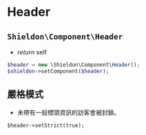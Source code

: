 # Header

## `Shieldon\Component\Header`

- *return* self

```php
$header = new \Shieldon\Component\Header();
$shieldon->setComponent($header);
```

## 嚴格模式

- 未帶有一般標頭資訊的訪客會被封鎖。

```
$header->setStrict(true);
```

